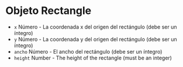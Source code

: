 # Objeto Rectangle

* `x` Número - La coordenada x del origen del rectángulo (debe ser un íntegro)
* `y` Número - La coordenada y del origen del rectángulo (debe ser un íntegro)
* `ancho` Número - El ancho del rectángulo (debe ser un íntegro)
* `height` Number - The height of the rectangle (must be an integer)